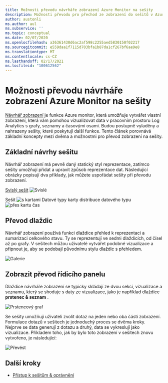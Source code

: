 ```yaml
---
title: Možnosti převodu návrháře zobrazení Azure Monitor na sešity
description: Možnosti převodu pro přechod ze zobrazení do sešitů v Azure Monitor.
author: austonli
ms.author: aul
ms.subservice: ''
ms.topic: conceptual
ms.date: 02/07/2020
ms.openlocfilehash: a36361430d6ac2af598c2255aed5830150f02217
ms.sourcegitcommit: e559daa1f7115d703bfa1b87da1cf267bf6ae9e8
ms.translationtype: MT
ms.contentlocale: cs-CZ
ms.lasthandoff: 02/17/2021
ms.locfileid: "100612562"
---
```

# <a name="azure-monitor-view-designer-to-workbooks-conversion-options"></a>Možnosti převodu návrháře zobrazení Azure Monitor na sešity
[Návrhář zobrazení](view-designer.md) je funkce Azure monitor, která umožňuje vytvářet vlastní zobrazení, která vám pomohou vizualizovat data v pracovním prostoru Log Analytics s grafy, seznamy a časovými osami. Budou postupně vyladěny a nahrazeny sešity, které poskytují další funkce. Tento článek porovnává základní koncepty mezi dvěma a možnostmi pro převod zobrazení na sešity.

## <a name="basic-workbook-designs"></a>Základní návrhy sešitu

Návrhář zobrazení má pevně daný statický styl reprezentace, zatímco sešity umožňují přidat a upravit způsob reprezentace dat. Následující obrázky popisují dva příklady, jak můžete uspořádat sešity při převodu zobrazení.

[Svislý sešit](view-designer-conversion-examples.md#vertical) 
 ![ Svislé](media/view-designer-conversion-options/view-designer-vertical.png)

[](view-designer-conversion-examples.md#tabbed) 
 Sešit ![ s kartami Datové typy karty distribuce datového typu ](media/view-designer-conversion-options/distribution-tab.png)
 ![ přes kartu čas](media/view-designer-conversion-options/over-time-tab.png)

## <a name="tile-conversion"></a>Převod dlaždic
Návrhář zobrazení používá funkci dlaždice přehled k reprezentaci a sumarizaci celkového stavu. Ty se reprezentují ve sedmi dlaždicích, od čísel až po grafy. V sešitech můžou uživatelé vytvářet podobné vizualizace a připnout je, aby se podobají původnímu stylu dlaždic s přehledem. 

![Galerie](media/view-designer-conversion-options/overview.png)


## <a name="view-dashboard-conversion"></a>Zobrazit převod řídicího panelu
Dlaždice návrháře zobrazení se typicky skládají ze dvou sekcí, vizualizace a seznamu, který se shoduje s daty ze vizualizace, jako je například dlaždice **prstenec & seznam** .

![Prstencový graf](media/view-designer-conversion-options/donut-example.png)

Se sešity umožňují uživateli zvolit dotaz na jeden nebo oba části zobrazení. Formulace dotazů v sešitech je jednoduchý proces se dvěma kroky. Nejprve se data generují z dotazu a druhý, data se vykreslují jako vizualizace.  Příkladem toho, jak by bylo toto zobrazení v sešitech znovu vytvořeno, je následující:

![Převést](media/view-designer-conversion-options/convert-donut.png)


## <a name="next-steps"></a>Další kroky
- [Přístup k sešitům & oprávnění](view-designer-conversion-access.md)